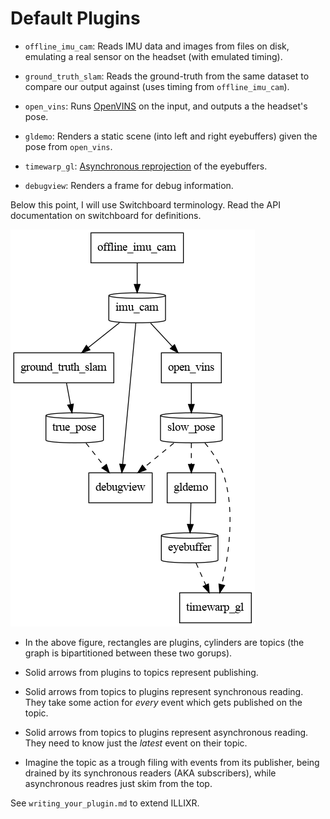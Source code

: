 # Default Plugins

- `offline_imu_cam`: Reads IMU data and images from files on disk, emulating a real sensor on the
  headset (with emulated timing).

- `ground_truth_slam`: Reads the ground-truth from the same dataset to compare our output against
  (uses timing from `offline_imu_cam`).

- `open_vins`: Runs [OpenVINS][1] on the input, and outputs a the headset's pose.

- `gldemo`: Renders a static scene (into left and right eyebuffers) given the pose from `open_vins`.

- `timewarp_gl`: [Asynchronous reprojection][2] of the eyebuffers.

- `debugview`: Renders a frame for debug information.

Below this point, I will use Switchboard terminology. Read the API documentation on switchboard for definitions.

![ILLIXR dataflow graph generated by dataflow.dot](dataflow.dot.png)

- In the above figure, rectangles are plugins, cylinders are topics (the graph is bipartitioned
  between these two gorups).

- Solid arrows from plugins to topics represent publishing.

- Solid arrows from topics to plugins represent synchronous reading. They take some action for
  _every_ event which gets published on the topic.

- Solid arrows from topics to plugins represent asynchronous reading. They need to know just the
  _latest_ event on their topic.

- Imagine the topic as a trough filing with events from its publisher, being drained by its
  synchronous readers (AKA subscribers), while asynchronous readres just skim from the top.

See `writing_your_plugin.md` to extend ILLIXR.

[1]: https://docs.openvins.com/
[2]: https://en.wikipedia.org/wiki/Asynchronous_reprojection
